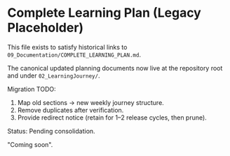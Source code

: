 # Complete Learning Plan (Legacy Placeholder)

This file exists to satisfy historical links to `09_Documentation/COMPLETE_LEARNING_PLAN.md`.

The canonical updated planning documents now live at the repository root and under `02_LearningJourney/`.

Migration TODO:

1. Map old sections → new weekly journey structure.
2. Remove duplicates after verification.
3. Provide redirect notice (retain for 1–2 release cycles, then prune).

Status: Pending consolidation.

"Coming soon".
